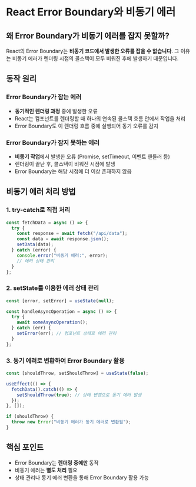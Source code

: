 # React Error Boundary와 비동기 에러

## 왜 Error Boundary가 비동기 에러를 잡지 못할까?

React의 Error Boundary는 **비동기 코드에서 발생한 오류를 잡을 수 없습니다**. 그 이유는 비동기 에러가 렌더링 시점의 콜스택이 모두 비워진 후에 발생하기 때문입니다.

## 동작 원리

### Error Boundary가 잡는 에러

- **동기적인 렌더링 과정** 중에 발생한 오류
- React는 컴포넌트를 렌더링할 때 하나의 연속된 콜스택 흐름 안에서 작업을 처리
- Error Boundary도 이 렌더링 흐름 중에 실행되어 동기 오류를 감지

### Error Boundary가 잡지 못하는 에러

- **비동기 작업**에서 발생한 오류 (Promise, setTimeout, 이벤트 핸들러 등)
- 렌더링이 끝난 후, 콜스택이 비워진 시점에 발생
- Error Boundary는 해당 시점에 더 이상 존재하지 않음

## 비동기 에러 처리 방법

### 1. try-catch로 직접 처리

```js
const fetchData = async () => {
  try {
    const response = await fetch("/api/data");
    const data = await response.json();
    setData(data);
  } catch (error) {
    console.error("비동기 에러:", error);
    // 에러 상태 관리
  }
};
```

### 2. setState를 이용한 에러 상태 관리

```js
const [error, setError] = useState(null);

const handleAsyncOperation = async () => {
  try {
    await someAsyncOperation();
  } catch (err) {
    setError(err); // 컴포넌트 상태로 에러 관리
  }
};
```

### 3. 동기 에러로 변환하여 Error Boundary 활용

```js
const [shouldThrow, setShouldThrow] = useState(false);

useEffect(() => {
  fetchData().catch(() => {
    setShouldThrow(true); // 상태 변경으로 동기 에러 발생
  });
}, []);

if (shouldThrow) {
  throw new Error("비동기 에러가 동기 에러로 변환됨");
}
```

## 핵심 포인트

- Error Boundary는 **렌더링 중에만** 동작
- 비동기 에러는 **별도 처리** 필요
- 상태 관리나 동기 에러 변환을 통해 Error Boundary 활용 가능
